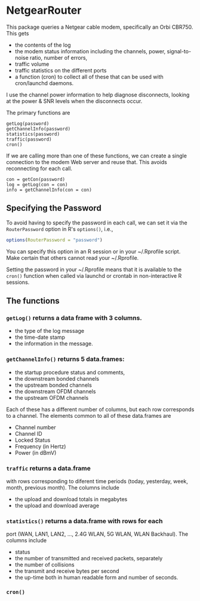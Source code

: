 # NetgearRouter

This package queries a Netgear cable modem, specifically an Orbi CBR750.
This gets 
+ the contents of the log 
+ the modem status information including the channels, power, signal-to-noise ratio, number of
errors,
+ traffic volume
+ traffic statistics on the different ports
+ a function (cron) to collect all of these that can be used with cron/launchd daemons.

I use the channel power information to help diagnose disconnects, looking at the power & SNR levels when the disconnects occur.

The primary functions are 
```
getLog(password)
getChannelInfo(password)
statistics(password)
traffic(password)
cron()
```

If we are calling more than one of these functions, we can
create a single connection to the modem Web server and reuse that.
This avoids reconnecting for each call.  
```
con = getCon(password)
log = getLog(con = con)
info = getChannelInfo(con = con)
```

## Specifying the Password

To avoid having to specify the password in each call,
we can set it via the `RouterPassword` option in R's `options()`, i.e.,
```r
options(RouterPassword = "password")
```

You can specify this option in an R session or in your ~/.Rprofile script.
Make certain that others cannot read your ~/.Rprofile.

Setting the password in your ~/.Rprofile means that it is available
to the `cron()` function when called via launchd or crontab in non-interactive R sessions.


## The functions

### `getLog()` returns a data frame with 3 columns.
+ the type of the log message
+ the time-date stamp
+ the information in the message.


### `getChannelInfo()` returns 5 data.frames: 
+ the startup procedure status and comments, 
+ the downstream bonded channels
+ the upstream bonded channels
+ the downstream OFDM channels
+ the upstream OFDM channels

Each of these has a different number of columns,
but each row corresponds to a channel.
The elements common to all of these data.frames are
+ Channel number
+ Channel ID
+ Locked Status
+ Frequency (in Hertz)
+ Power (in dBmV)

### `traffic` returns a data.frame
with rows corresponding to diferent time periods (today, yesterday, week, month, previous month).
The columns include
+ the upload and download totals in megabytes
+ the upload and download average 

### `statistics()` returns a data.frame with rows for each 
port (WAN, LAN1, LAN2, ..., 2.4G WLAN, 5G WLAN, WLAN Backhaul).
The columns include
+ status
+ the number of transmitted and received packets, separately
+ the number of collisions
+ the transmit and receive bytes per second
+ the up-time both in human readable form and number of seconds.


### `cron()`
